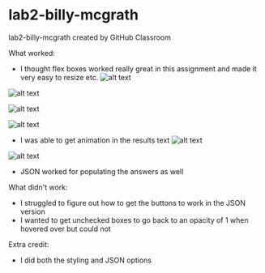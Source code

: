 # lab2-billy-mcgrath
lab2-billy-mcgrath created by GitHub Classroom

What worked:
- I thought flex boxes worked really great in this assignment and made it very easy to resize etc.
![alt text](images/small.png)

![alt text](images/medium.png)

![alt text](images/hover.png)

![alt text](images/checked.png)

- I was able to get animation in the results text
![alt text](images/result.png)

![alt text](images/result-bad.png)

- JSON worked for populating the answers as well

What didn't work:
- I struggled to figure out how to get the buttons to work in the JSON version
- I wanted to get unchecked boxes to go back to an opacity of 1 when hovered over but could not

Extra credit:
- I did both the styling and JSON options
